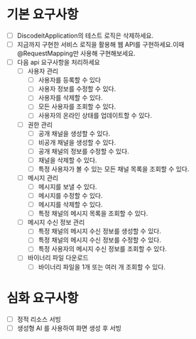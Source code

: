 # 기본 요구사항
- [ ] DiscodeitApplication의 테스트 로직은 삭제하세요.
- [ ] 지금까지 구현한 서비스 로직을 활용해 웹 API를 구현하세요.이때 @RequestMapping만 사용해 구현해보세요.
- [ ] 다음 api 요구사항을 처리하세요
  - [ ] 사용자 관리
    - [ ] 사용자를 등록할 수 있다
    - [ ] 사용자 정보를 수정할 수 있다.
    - [ ] 사용자를 삭제할 수 있다.
    - [ ] 모든 사용자를 조회할 수 있다.
    - [ ] 사용자의 온라인 상태를 업데이트할 수 있다.
  - [ ] 권한 관리
    - [ ] 공개 채널을 생성할 수 있다.
    - [ ] 비공개 채널을 생성할 수 있다.
    - [ ] 공개 채널의 정보를 수정할 수 있다.
    - [ ] 채널을 삭제할 수 있다.
    - [ ] 특정 사용자가 볼 수 있는 모든 채널 목록을 조회할 수 있다.
  - [ ] 메시지 관리
    - [ ] 메시지를 보낼 수 있다.
    - [ ] 메시지를 수정할 수 있다.
    - [ ] 메시지를 삭제할 수 있다.
    - [ ] 특정 채널의 메시지 목록을 조회할 수 있다.
  - [ ] 메시지 수신 정보 관리
    - [ ] 특정 채널의 메시지 수신 정보를 생성할 수 있다.
    - [ ] 특정 채널의 메시지 수신 정보를 수정할 수 있다.
    - [ ] 특정 사용자의 메시지 수신 정보를 조회할 수 있다.
  - [ ] 바이너리 파일 다운로드
    - [ ] 바이너리 파일을 1개 또는 여러 개 조회할 수 있다.

# 심화 요구사항
- [ ] 정적 리소스 서빙
- [ ] 생성형 AI 를 사용하여 화면 생성 후 서빙
